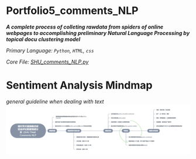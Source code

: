 # Portfolio5_comments_NLP
_**A complete process of colleting rawdata from spiders of online webpages to accomplishing preliminary Natural Language Processing by topical docu clustering model**_

_Primary Language: `Python`, `HTML`, `css`_

_Core File: [SHU_comments_NLP.py](Portfolio5_comments_NLP/thesis_project/SHU_comments_NLP.py)_

# Sentiment Analysis Mindmap
_general guideline when dealing with text_
![mindmap](Portfolio5_comments_NLP/thesis_project/sentiment_analysis_mindmap.png)
